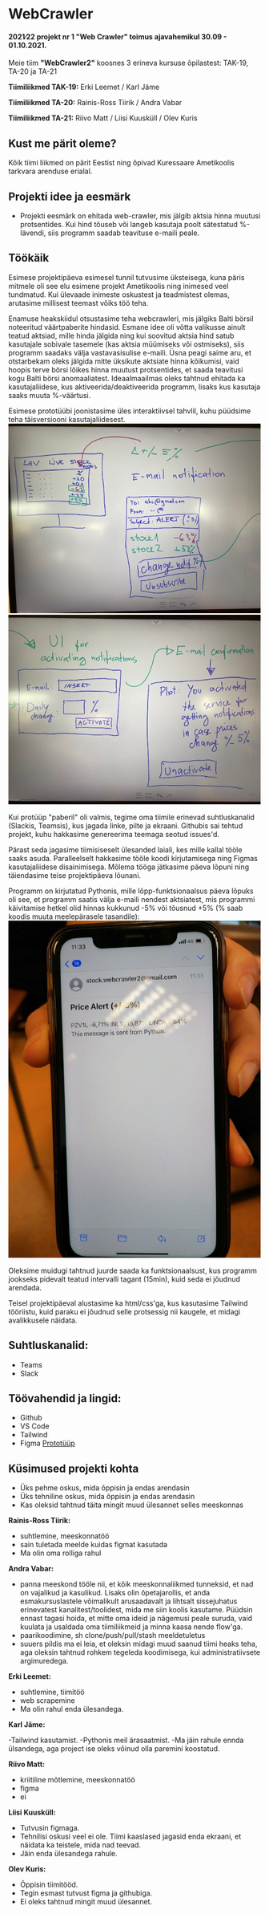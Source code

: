 # WebCrawler

#### 2021∕22 projekt nr 1 "Web Crawler" toimus ajavahemikul 30.09 - 01.10.2021.

Meie tiim **"WebCrawler2"** koosnes 3 erineva kursuse õpilastest: TAK-19, TA-20 ja TA-21

**Tiimiliikmed TAK-19:** 
Erki Leemet / Karl Jäme

**Tiimiliikmed TA-20:**
Rainis-Ross Tiirik / Andra Vabar 

**Tiimiliikmed TA-21:**
Riivo Matt / Liisi Kuusküll / Olev Kuris

## Kust me pärit oleme?
Kõik tiimi liikmed on pärit Eestist ning õpivad Kuressaare Ametikoolis tarkvara arenduse erialal.

## Projekti idee ja eesmärk
* Projekti eesmärk on ehitada web-crawler, mis jälgib aktsia hinna muutusi protsentides. Kui hind tõuseb või langeb kasutaja poolt sätestatud %-lävendi, siis programm saadab teavituse e-maili peale.

## Töökäik
Esimese projektipäeva esimesel tunnil tutvusime üksteisega, kuna päris mitmele oli see elu esimene projekt Ametikoolis ning inimesed veel tundmatud. Kui ülevaade inimeste oskustest ja teadmistest olemas, arutasime millisest teemast võiks töö teha. 

Enamuse heakskiidul otsustasime teha webcrawleri, mis jälgiks Balti börsil noteeritud väärtpaberite hindasid. Esmane idee oli võtta valikusse ainult teatud aktsiad, mille hinda jälgida ning kui soovitud aktsia hind satub kasutajale sobivale tasemele (kas aktsia müümiseks või ostmiseks), siis programm saadaks välja vastavasisulise e-maili. Üsna peagi saime aru, et otstarbekam oleks jälgida mitte üksikute aktsiate hinna kõikumisi, vaid hoopis terve börsi lõikes hinna muutust protsentides, et saada teavitusi kogu Balti börsi anomaaliatest.
Ideaalmaailmas oleks tahtnud ehitada ka kasutajaliidese, kus aktiveerida/deaktiveerida programm, lisaks kus kasutaja saaks muuta %-väärtusi.

Esimese prototüübi joonistasime üles interaktiivsel tahvlil, kuhu püüdsime teha täisversiooni kasutajaliidesest.
![alt text](https://github.com/andravabar/WebCrawler2/blob/main/IMG_4675.jpg)
![alt text](https://github.com/andravabar/WebCrawler2/blob/main/IMG_4676.jpg)

Kui protüüp "paberil" oli valmis, tegime oma tiimile erinevad suhtluskanalid (Slackis, Teamsis), kus jagada linke, pilte ja ekraani. Githubis sai tehtud projekt, kuhu hakkasime genereerima teemaga seotud issues'd. 

Pärast seda jagasime tiimisiseselt ülesanded laiali, kes mille kallal tööle saaks asuda. Paralleelselt hakkasime tööle koodi kirjutamisega ning Figmas kasutajaliidese disainimisega. Mõlema tööga jätkasime päeva lõpuni ning täiendasime teise projektipäeva lõunani.

Programm on kirjutatud Pythonis, mille lõpp-funktsionaalsus päeva lõpuks oli see, et programm saatis välja e-maili nendest aktsiatest, mis programmi käivitamise hetkel olid hinnas kukkunud -5% või tõusnud +5% (% saab koodis muuta meelepärasele tasandile):
![alt text](https://github.com/andravabar/WebCrawler2/blob/main/img_20211001_113348.jpg)

Oleksime muidugi tahtnud juurde saada ka funktsionaalsust, kus programm jookseks pidevalt teatud intervalli tagant (15min), kuid seda ei jõudnud arendada. 

Teisel projektipäeval alustasime ka html/css'ga, kus kasutasime Tailwind tööriistu, kuid paraku ei jõudnud selle protsessig nii kaugele, et midagi avalikkusele näidata.


## Suhtluskanalid: 
- Teams
- Slack

## Töövahendid ja lingid: 
- Github
- VS Code
- Tailwind
- Figma [Prototüüp](https://www.figma.com/file/mnKabqqzYbmXBixxMAv6sO/Untitled?node-id=0%3A1)

## Küsimused projekti kohta
 - Üks pehme oskus, mida õppisin ja endas arendasin
 - Üks tehniline oskus, mida õppisin ja endas arendasin
 - Kas oleksid tahtnud täita mingit muud ülesannet selles meeskonnas

**Rainis-Ross Tiirik:**
- suhtlemine, meeskonnatöö
- sain tuletada meelde kuidas figmat kasutada
- Ma olin oma rolliga rahul

**Andra Vabar:**
 - panna meeskond tööle nii, et kõik meeskonnaliikmed tunneksid, et nad on vajalikud ja kasulikud. Lisaks olin õpetajarollis, et anda esmakursuslastele võimalikult arusaadavalt ja lihtsalt sissejuhatus erinevatest kanalitest/toolidest, mida me siin koolis kasutame. Püüdsin ennast tagasi hoida, et mitte oma ideid ja nägemusi peale suruda, vaid kuulata ja usaldada oma tiimiliikmeid ja minna kaasa nende flow'ga.
 - paarikoodimine, sh clone/push/pull/stash meeldetuletus
 - suuers pildis ma ei leia, et oleksin midagi muud saanud tiimi heaks teha, aga oleksin tahtnud rohkem tegeleda koodimisega, kui administratiivsete argimuredega.

**Erki Leemet:**
 - suhtlemine, tiimitöö
 - web scrapemine
 - Ma olin rahul enda ülesandega.

**Karl Jäme:**

-Tailwind kasutamist.
-Pythonis meil ärasaatmist.
-Ma jäin rahule ennda ülsandega, aga project ise oleks võinud olla paremini koostatud. 

**Riivo Matt:**
 - kriitiline mõtlemine, meeskonnatöö
 - figma
 - ei 

**Liisi Kuusküll:**
 - Tutvusin figmaga. 
 - Tehnilisi oskusi veel ei ole. Tiimi kaaslased jagasid enda ekraani, et näidata ka teistele, mida nad teevad.
 - Jäin enda ülesandega rahule.

**Olev Kuris:** 
 - Õppisin tiimitööd.
 - Tegin esmast tutvust figma ja githubiga. 
 - Ei oleks tahtnud mingit muud ülesannet.


